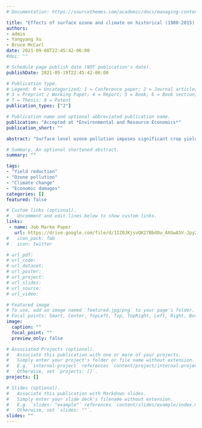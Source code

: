 ```yaml
---
# Documentation: https://sourcethemes.com/academic/docs/managing-content/

title: "Effects of surface ozone and climate on historical (1980-2015) crop yields in the United States: Implication for mid-21st century projection"
authors: 
- admin
- Yangyang Xu
- Bruce McCarl
date: 2021-09-08T22:45:42-06:00
#doi: ""

# Schedule page publish date (NOT publication's date).
publishDate: 2021-05-19T22:45:42-06:00

# Publication type.
# Legend: 0 = Uncategorized; 1 = Conference paper; 2 = Journal article;
# 3 = Preprint / Working Paper; 4 = Report; 5 = Book; 6 = Book section;
# 7 = Thesis; 8 = Patent
publication_types: ["2"]

# Publication name and optional abbreviated publication name.
publication: "Accepted at *Environmental and Resource Economics*"
publication_short: ""

abstract: "Surface level ozone pollution imposes significant crop yield damages. However, the quantification has mainly involved chamber experiments, which may not be representative of results in farm fields. Additionally, the relative impacts of ozone under future climate change and their possible interactions remain poorly understood. Here we attempt to empirically fill this gap using historical county-level crop yield, ozone, and climate data in the United States. We explore ozone impacts on corn, soybeans, spring wheat, winter wheat, barley, cotton, peanuts, rice, sorghum, and sunflowers. We also incorporate a variety of climatic variables to investigate potential ozone-climate interactions. The results shed light on future yield consequences of ozone and climate change individually and jointly under a projected climate scenario. Our findings indicate significant negative impacts of ozone exposure for eight of the ten crops we examined, excepting barley and winter wheat. Meanwhile, corn exhibits to be more sensitive to ozone than soybeans. These results differ from those found under chamber experiments. We also find rising temperatures tend to worsen ozone damages while water supplies mitigate that. We find that the average annual historical damages from ozone reached $6.03 billion (in 2015 U.S. dollar) from 1980 to 2015. Finally, our results suggest that the damages caused by climate change-induced ozone elevation are much smaller than the damages caused by the direct effects of climate change itself."

# Summary. An optional shortened abstract.
summary: ""

tags: 
- "Yield reduction"
- "Ozone pollution"
- "Climate change"
- "Economic damages"
categories: []
featured: false

# Custom links (optional).
#   Uncomment and edit lines below to show custom links.
links:
 - name: Job Marke Paper
   url: https://drive.google.com/file/d/1IZ0JKjsvQK27BbdOu_AXGwA5V-Jpy2h3/view?usp=sharing
#   icon_pack: fab
#   icon: twitter

# url_pdf:
# url_code:
# url_dataset:
# url_poster:
# url_project:
# url_slides:
# url_source:
# url_video:

# Featured image
# To use, add an image named `featured.jpg/png` to your page's folder. 
# Focal points: Smart, Center, TopLeft, Top, TopRight, Left, Right, BottomLeft, Bottom, BottomRight.
image:
  caption: ""
  focal_point: ""
  preview_only: false

# Associated Projects (optional).
#   Associate this publication with one or more of your projects.
#   Simply enter your project's folder or file name without extension.
#   E.g. `internal-project` references `content/project/internal-project/index.md`.
#   Otherwise, set `projects: []`.
projects: []

# Slides (optional).
#   Associate this publication with Markdown slides.
#   Simply enter your slide deck's filename without extension.
#   E.g. `slides: "example"` references `content/slides/example/index.md`.
#   Otherwise, set `slides: ""`.
slides: ""
---
```

